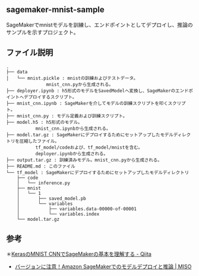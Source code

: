 ## sagemaker-mnist-sample

SageMakerでmnistモデルを訓練し、エンドポイントとしてデプロイし、推論のサンプルを示すプロジェクト。

## ファイル説明

```
.
├── data
│   └── mnist.pickle : mnistの訓練およびテストデータ。
		       mnist_cnn.pyから生成される。
├── deployer.ipynb : h5形式のモデルをSavedModelへ変換し、SageMakerのエンドポイントへデプロイするスクリプト。
├── mnist_cnn.ipynb : SageMakerを介してモデルの訓練スクリプトを叩くスクリプト。
├── mnist_cnn.py : モデル定義および訓練スクリプト。
├── model.h5 : h5形式のモデル。
	       mnist_cnn.ipynbから生成される。
├── model.tar.gz : SageMakerにデプロイするためにセットアップしたモデルディレクトリを圧縮したファイル。
		   tf_model/codeおよび、tf_model/mnistを含む。
		   deployer.ipynbから生成される。
├── output.tar.gz : 訓練済みモデル。mnist_cnn.pyから生成される。
├── README.md : このファイル
└── tf_model : SageMakerにデプロイするためにセットアップしたモデルディレクトリ
    ├── code
    │   └── inference.py
    ├── mnist
    │   └── 1
    │       ├── saved_model.pb
    │       └── variables
    │           ├── variables.data-00000-of-00001
    │           └── variables.index
    └── model.tar.gz
```

## 参考

＊[KerasのMNIST CNNでSageMakerの基本を理解する - Qiita](https://qiita.com/maeda_mikio/items/beefac54c788a7f23218)
* [バージョンに注意！Amazon SageMakerでのモデルデプロイと推論 | MISO](https://www.tdi.co.jp/miso/amazon-sagemaker-deploy)
